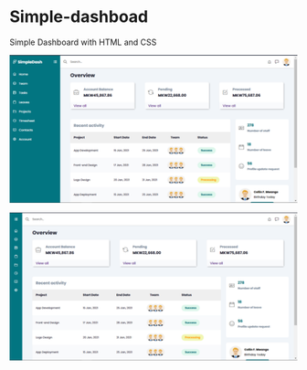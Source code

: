 # Simple-dashboad
Simple Dashboard with HTML and CSS

![alt text](https://github.com/Collin0012/Simple-dashboad/blob/master/demo__one.png?raw=true)

![alt text](https://github.com/Collin0012/Simple-dashboad/blob/master/demo__two.png?raw=true)
